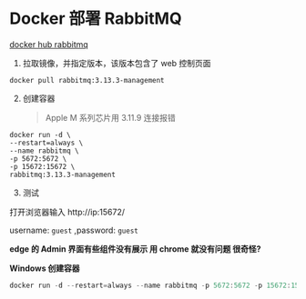 # Docker 部署 RabbitMQ

[docker hub rabbitmq](https://hub.docker.com/_/rabbitmq/tags)

1. 拉取镜像，并指定版本，该版本包含了 web 控制页面

```shell
docker pull rabbitmq:3.13.3-management
```

2. 创建容器
   > Apple M 系列芯片用 3.11.9 连接报错

```shell
docker run -d \
--restart=always \
--name rabbitmq \
-p 5672:5672 \
-p 15672:15672 \
rabbitmq:3.13.3-management
```

3. 测试

打开浏览器输入 http://ip:15672/

username: `guest` ,password: `guest`

**edge 的 Admin 界面有些组件没有展示 用 chrome 就没有问题 很奇怪?**

**Windows 创建容器**

```powershell
docker run -d --restart=always --name rabbitmq -p 5672:5672 -p 15672:15672 rabbitmq:3.13.3-management
```
